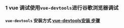 ### 1  vue 调试使用`vue-devtools`进行谷歌浏览器调试

#### `vue-devtools` 安装方式  [vue-devtools安装 步骤](https://blog.csdn.net/tel13259437538/article/details/79953744)
